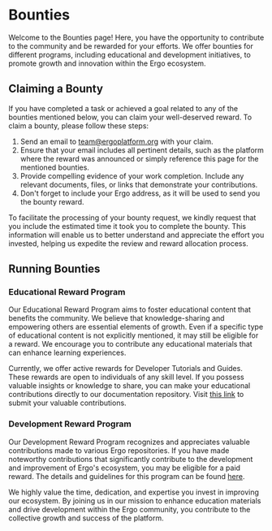 # Bounties

Welcome to the Bounties page! Here, you have the opportunity to contribute to the community and be rewarded for your efforts. We offer bounties for different programs, including educational and development initiatives, to promote growth and innovation within the Ergo ecosystem.

## Claiming a Bounty

If you have completed a task or achieved a goal related to any of the bounties mentioned below, you can claim your well-deserved reward. To claim a bounty, please follow these steps:

1. Send an email to team@ergoplatform.org with your claim.
2. Ensure that your email includes all pertinent details, such as the platform where the reward was announced or simply reference this page for the mentioned bounties.
3. Provide compelling evidence of your work completion. Include any relevant documents, files, or links that demonstrate your contributions.
4. Don't forget to include your Ergo address, as it will be used to send you the bounty reward.

To facilitate the processing of your bounty request, we kindly request that you include the estimated time it took you to complete the bounty. This information will enable us to better understand and appreciate the effort you invested, helping us expedite the review and reward allocation process.

## Running Bounties

### Educational Reward Program

Our Educational Reward Program aims to foster educational content that benefits the community. We believe that knowledge-sharing and empowering others are essential elements of growth. Even if a specific type of educational content is not explicitly mentioned, it may still be eligible for a reward. We encourage you to contribute any educational materials that can enhance learning experiences.

Currently, we offer active rewards for Developer Tutorials and Guides. These rewards are open to individuals of any skill level. If you possess valuable insights or knowledge to share, you can make your educational contributions directly to our documentation repository. Visit [this link](https://github.com/glasgowm148/ergodocs) to submit your valuable contributions.

### Development Reward Program

Our Development Reward Program recognizes and appreciates valuable contributions made to various Ergo repositories. If you have made noteworthy contributions that significantly contribute to the development and improvement of Ergo's ecosystem, you may be eligible for a paid reward. The details and guidelines for this program can be found [here](https://github.com/ergoplatform/grow-ergo/issues).

We highly value the time, dedication, and expertise you invest in improving our ecosystem. By joining us in our mission to enhance education materials and drive development within the Ergo community, you contribute to the collective growth and success of the platform. 
